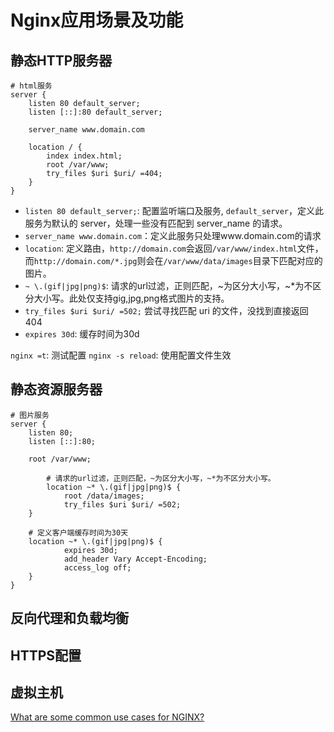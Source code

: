 # Nginx应用场景及功能


## 静态HTTP服务器

```
# html服务
server {
	listen 80 default_server;
	listen [::]:80 default_server;
	
	server_name www.domain.com
	
	location / {
		index index.html;
    	root /var/www;
    	try_files $uri $uri/ =404;
	}
}
```

* `listen 80 default_server;`: 配置监听端口及服务, `default_server`，定义此服务为默认的 server，处理一些没有匹配到 server_name 的请求。
* `server_name www.domain.com`：定义此服务只处理www.domain.com的请求
* `location`: 定义路由，`http://domain.com`会返回`/var/www/index.html`文件，而`http://domain.com/*.jpg`则会在`/var/www/data/images`目录下匹配对应的图片。
* ` ~ \.(gif|jpg|png)$ `: 请求的url过滤，正则匹配，~为区分大小写，~*为不区分大小写。此处仅支持gig,jpg,png格式图片的支持。
* `try_files $uri $uri/ =502;` 尝试寻找匹配 uri 的文件，没找到直接返回 404
* `expires 30d`: 缓存时间为30d

`nginx =t`: 测试配置
`nginx -s reload`: 使用配置文件生效

## 静态资源服务器

```
# 图片服务
server {
	listen 80;
	listen [::]:80;
	
	root /var/www;
	
    	# 请求的url过滤，正则匹配，~为区分大小写，~*为不区分大小写。
    	location ~* \.(gif|jpg|png)$ {
    		root /data/images;
    		try_files $uri $uri/ =502;
	}
	
	# 定义客户端缓存时间为30天
    location ~* \.(gif|jpg|png)$ {
    		expires 30d;
        	add_header Vary Accept-Encoding;
	      	access_log off;
	}
}
```

## 反向代理和负载均衡

## HTTPS配置

## 虚拟主机


[What are some common use cases for NGINX?](https://medium.com/@teeppiphat/nginx-and-use-cases-8ced7e2d80dc)